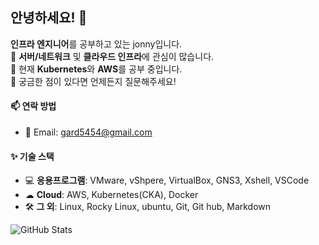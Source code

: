 ## 안녕하세요! 👋

**인프라 엔지니어**를 공부하고 있는 jonny입니다.  
🚀 **서버/네트워크** 및 **클라우드 인프라**에 관심이 많습니다.  
🌱 현재 **Kubernetes**와 **AWS**를 공부 중입니다.  
💬 궁금한 점이 있다면 언제든지 질문해주세요!  

#### 📫 연락 방법  
- 📧 Email: gard5454@gmail.com

#### ✨ 기술 스택  
- 💻 **응용프로그램**: VMware, vShpere, VirtualBox, GNS3, Xshell, VSCode
- ☁ **Cloud**: AWS, Kubernetes(CKA), Docker
- 🛠 **그 외**: Linux, Rocky Linux, ubuntu, Git, Git hub, Markdown

![GitHub Stats](https://github-readme-stats.vercel.app/api?username=myusername&show_icons=true)
